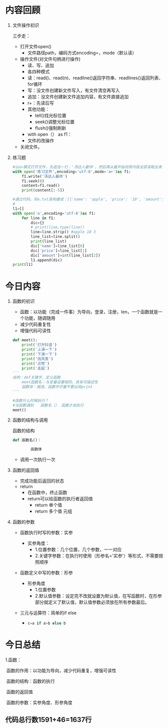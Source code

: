 # 内容回顾

1. 文件操作初识

   三步走：

   + 打开文件open()
     + 文件路径path，编码方式encoding=，mode（默认读）
   + 操作文件(对文件句柄进行操作)
     + 读、写、追加
     + 各四种模式
     + 读：read()、read(n)、readline()返回字符串、readlines()返回列表、for循环
     + 写：没文件创建新文件写入，有文件清空再写入
     + 追加：没文件创建新文件追加内容，有文件直接追加
     + r+：先读后写
     + 其他功能：
       + tell()找光标位置
       + seek()调整光标位置
       + flush()强制刷新
     + with open（） as f1：
     + 文件的改操作
   + 关闭文件。

2. 练习题

   ```python
   #以a+模式打开文件，先追加一行：'汤达人最帅'，然后再从最开始将原内容全部读取出来
   with open('练习文件',encoding='utf-8',mode='a+')as f1:
       f1.write('汤达人最帅')
       f1.seek(0)
       content=f1.read()
       print(content[:-5])
   ```

   ```python
   #通过代码，将a.txt其构建成：[{'name': 'apple', 'price': '10', 'amount': 3}, {'name': 'tesla', 'price': '100000', 'amount': 1}, {'name': 'mac', 'price': '3000', 'amount': 2}, {'name': 'lenovo', 'price': '30000', 'amount': 3}, {'name': 'chicken', 'price': '10', 'amount': 3}]
   #
   l1=[]
   with open('a',encoding='utf-8')as f1:
       for line in f1:
           dic={}
           # print(line,type(line))
           line=line.strip() #apple 10 3
           line_list=line.split()
           print(line_list)
           dic['name']=line_list[0]
           dic['price']=line_list[1]
           dic['amount']=int(line_list[2])
           l1.append(dic)
   print(l1)
   ```

# 今日内容

1. 函数的初识

   + 函数：以功能（完成一件事）为导向，登录，注册，len，一个函数就是一个功能，随调随用
   + 减少代码重复性
   + 增强代码可读性

   ```python
   def meet():
       print('打开抖音')
       print('上滑一下')
       print('下滑一下')
       print('找风景')
       print('点赞')
       print('走起')
   '''
   结构：def关键字，定义函数
       meet函数名：与变量设置相同，具有可描述性
       函数体：缩进。函数中尽量不要出现print
   '''
   
   #函数什么时候执行？
   #当函数遇到   函数名（） 函数才会执行
   meet()
   ```

2. 函数的结构与调用

   函数的结构

   ```python
   def 函数名()：
   
   ​		函数体
   ```

   + 调用一次执行一次

3. 函数的返回值

   + 完成功能后返回的状态
   + return
     + 在函数中，终止函数
     + return可以给函数的执行者返回值
       + return 单个值    
       + return 多个值    元组 

4. 函数的参数

   + 函数执行时写的参数：实参

     + 实参角度：
       + 1.位置参数：几个位置，几个参数，一一对应
       + 2.关键字参数：在执行时使用（形参名='实参'）等形式，不需要按照顺序

   + 函数定义中写的参数：形参

     + 形参角度
       + 1.位置参数
       + 2.默认值参数：设定完不改就设置为默认值，在写函数时，在形参部分就定义了默认值，默认值参数必须放在所有参数最后。

   + 三元与运算符：简单的if else

     + ```python
       c=a if a>b else b
       ```

# 今日总结

1.函数：

​	函数的作用：以功能为导向，减少代码重复，增强可读性

​	函数的结构：函数的执行

​	函数的返回值

​	函数的参数：实参角度、形参角度

## 代码总行数1591+46=1637行